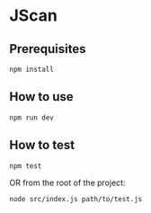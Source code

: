 # JScan


## Prerequisites

```
npm install
```


## How to use

```
npm run dev
```

## How to test

```
npm test
```
OR from the root of the project:
```
node src/index.js path/to/test.js
```
